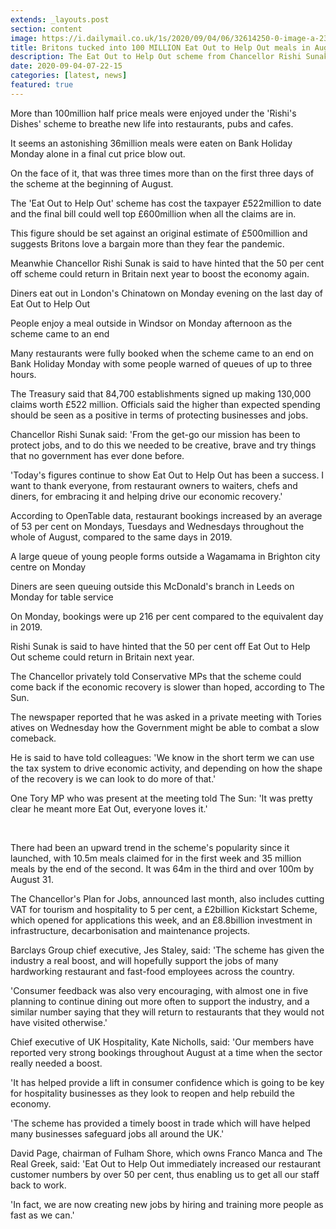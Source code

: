 ```yaml
---
extends: _layouts.post
section: content
image: https://i.dailymail.co.uk/1s/2020/09/04/06/32614250-0-image-a-23_1599198984519.jpg 
title: Britons tucked into 100 MILLION Eat Out to Help Out meals in August 
description: The Eat Out to Help Out scheme from Chancellor Rishi Sunak has cost the taxpayer £522million to date and the final bill could well top £600million when all the claims are in. 
date: 2020-09-04-07-22-15 
categories: [latest, news] 
featured: true 
--- 
```

More than 100million half price meals were enjoyed under the 'Rishi's Dishes' scheme to breathe new life into restaurants, pubs and cafes.

It seems an astonishing 36million meals were eaten on Bank Holiday Monday alone in a final cut price blow out.

On the face of it, that was three times more than on the first three days of the scheme at the beginning of August.

The 'Eat Out to Help Out' scheme has cost the taxpayer £522million to date and the final bill could well top £600million when all the claims are in.

This figure should be set against an original estimate of £500million and suggests Britons love a bargain more than they fear the pandemic.

Meanwhie Chancellor Rishi Sunak is said to have hinted that the 50 per cent off scheme could return in Britain next year to boost the economy again. 

Diners eat out in London's Chinatown on Monday evening on the last day of Eat Out to Help Out

People enjoy a meal outside in Windsor on Monday afternoon as the scheme came to an end

Many restaurants were fully booked when the scheme came to an end on Bank Holiday Monday with some people warned of queues of up to three hours.

The Treasury said that 84,700 establishments signed up making 130,000 claims worth £522 million. Officials said the higher than expected spending should be seen as a positive in terms of protecting businesses and jobs.

Chancellor Rishi Sunak said: 'From the get-go our mission has been to protect jobs, and to do this we needed to be creative, brave and try things that no government has ever done before.

'Today's figures continue to show Eat Out to Help Out has been a success. I want to thank everyone, from restaurant owners to waiters, chefs and diners, for embracing it and helping drive our economic recovery.' 

According to OpenTable data, restaurant bookings increased by an average of 53 per cent on Mondays, Tuesdays and Wednesdays throughout the whole of August, compared to the same days in 2019.

A large queue of young people forms outside a Wagamama in Brighton city centre on Monday

Diners are seen queuing outside this McDonald's branch in Leeds on Monday for table service  

On Monday, bookings were up 216 per cent compared to the equivalent day in 2019.

Rishi Sunak is said to have hinted that the 50 per cent off Eat Out to Help Out scheme could return in Britain next year.

The Chancellor privately told Conservative MPs that the scheme could come back if the economic recovery is slower than hoped, according to The Sun.

The newspaper reported that he was asked in a private meeting with Tories atives on Wednesday how the Government might be able to combat a slow comeback.

He is said to have told colleagues: 'We know in the short term we can use the tax system to drive economic activity, and depending on how the shape of the recovery is we can look to do more of that.'

One Tory MP who was present at the meeting told The Sun: 'It was pretty clear he meant more Eat Out, everyone loves it.'

 

There had been an upward trend in the scheme's popularity since it launched, with 10.5m meals claimed for in the first week and 35 million meals by the end of the second. It was 64m in the third and over 100m by August 31.

The Chancellor's Plan for Jobs, announced last month, also includes cutting VAT for tourism and hospitality to 5 per cent, a £2billion Kickstart Scheme, which opened for applications this week, and an £8.8billion investment in infrastructure, decarbonisation and maintenance projects.

Barclays Group chief executive, Jes Staley, said: 'The scheme has given the industry a real boost, and will hopefully support the jobs of many hardworking restaurant and fast-food employees across the country. 

'Consumer feedback was also very encouraging, with almost one in five planning to continue dining out more often to support the industry, and a similar number saying that they will return to restaurants that they would not have visited otherwise.' 

Chief executive of UK Hospitality, Kate Nicholls, said: 'Our members have reported very strong bookings throughout August at a time when the sector really needed a boost. 

'It has helped provide a lift in consumer confidence which is going to be key for hospitality businesses as they look to reopen and help rebuild the economy. 

'The scheme has provided a timely boost in trade which will have helped many businesses safeguard jobs all around the UK.' 

David Page, chairman of Fulham Shore, which owns Franco Manca and The Real Greek, said: 'Eat Out to Help Out immediately increased our restaurant customer numbers by over 50 per cent, thus enabling us to get all our staff back to work. 

'In fact, we are now creating new jobs by hiring and training more people as fast as we can.' 


